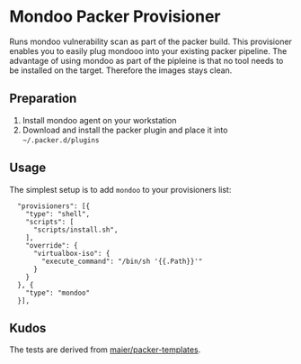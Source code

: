 # Mondoo Packer Provisioner

Runs mondoo vulnerability scan as part of the packer build. This provisioner enables you to easily plug mondooo into your existing packer pipeline. The advantage of using mondoo as part of the pipleine is that no tool needs to be installed on the target. Therefore the images stays clean.

## Preparation

1. Install mondoo agent on your workstation
2. Download and install the packer plugin and place it into `~/.packer.d/plugins`

## Usage

The simplest setup is to add `mondoo` to your provisioners list:

```
  "provisioners": [{
    "type": "shell",
    "scripts": [
      "scripts/install.sh",
    ],
    "override": {
      "virtualbox-iso": {
        "execute_command": "/bin/sh '{{.Path}}'"
      }
    }
  }, {
    "type": "mondoo"
  }],
```



## Kudos

The tests are derived from [maier/packer-templates](https://github.com/maier/packer-templates).